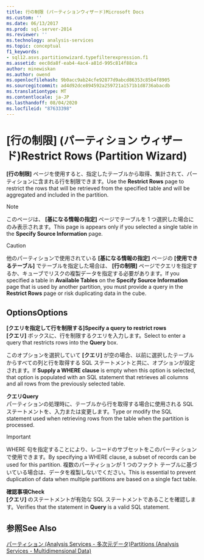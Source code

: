 ```yaml
---
title: 行の制限 (パーティションウィザード)Microsoft Docs
ms.custom: ''
ms.date: 06/13/2017
ms.prod: sql-server-2014
ms.reviewer: ''
ms.technology: analysis-services
ms.topic: conceptual
f1_keywords:
- sql12.asvs.partitionwizard.typefilterexpression.f1
ms.assetid: eec8da8f-eab4-4ac4-a81d-995c814f88ca
author: minewiskan
ms.author: owend
ms.openlocfilehash: 9b0acc9ab24cfe92877d9abcd86353c85b4f8905
ms.sourcegitcommit: ad4d92dce894592a259721a1571b1d8736abacdb
ms.translationtype: MT
ms.contentlocale: ja-JP
ms.lasthandoff: 08/04/2020
ms.locfileid: "87633398"
---
```

# <a name="restrict-rows-partition-wizard"></a><span data-ttu-id="012c6-102">[行の制限] (パーティション ウィザード)</span><span class="sxs-lookup"><span data-stu-id="012c6-102">Restrict Rows (Partition Wizard)</span></span>
  <span data-ttu-id="012c6-103">**[行の制限]** ページを使用すると、指定したテーブルから取得、集計されて、パーティションに含まれる行を制限できます。</span><span class="sxs-lookup"><span data-stu-id="012c6-103">Use the **Restrict Rows** page to restrict the rows that will be retrieved from the specified table and will be aggregated and included in the partition.</span></span>  
  
> [!NOTE]  
>  <span data-ttu-id="012c6-104"> このページは、 **[基になる情報の指定]** ページでテーブルを 1 つ選択した場合にのみ表示されます。</span><span class="sxs-lookup"><span data-stu-id="012c6-104">This page is appears only if you selected a single table in the **Specify Source Information** page.</span></span>  
  
> [!CAUTION]  
>  <span data-ttu-id="012c6-105"> 他のパーティションで使用されている **[基になる情報の指定]** ページの **[使用できるテーブル]** でテーブルを指定した場合は、 **[行の制限]** ページでクエリを指定するか、キューブでリスクの複製データを指定する必要があります。</span><span class="sxs-lookup"><span data-stu-id="012c6-105">If you specified a table in **Available Tables** on the **Specify Source Information** page that is used by another partition, you must provide a query in the **Restrict Rows** page or risk duplicating data in the cube.</span></span>  
  
## <a name="options"></a><span data-ttu-id="012c6-106">Options</span><span class="sxs-lookup"><span data-stu-id="012c6-106">Options</span></span>  
 <span data-ttu-id="012c6-107">**[クエリを指定して行を制限する]**</span><span class="sxs-lookup"><span data-stu-id="012c6-107">**Specify a query to restrict rows**</span></span>  
 <span data-ttu-id="012c6-108">**[クエリ]** ボックスに、行を制限するクエリを入力します。</span><span class="sxs-lookup"><span data-stu-id="012c6-108">Select to enter a query that restricts rows into the **Query** box.</span></span>  
  
 <span data-ttu-id="012c6-109">このオプションを選択していて **[クエリ]** が空の場合、以前に選択したテーブルからすべての列と行を取得する SQL ステートメントと共に、オプションが設定されます。</span><span class="sxs-lookup"><span data-stu-id="012c6-109">If **Supply a WHERE clause** is empty when this option is selected, that option is populated with an SQL statement that retrieves all columns and all rows from the previously selected table.</span></span>  
  
 <span data-ttu-id="012c6-110">**クエリ**</span><span class="sxs-lookup"><span data-stu-id="012c6-110">**Query**</span></span>  
 <span data-ttu-id="012c6-111">パーティションの処理時に、テーブルから行を取得する場合に使用される SQL ステートメントを、入力または変更します。</span><span class="sxs-lookup"><span data-stu-id="012c6-111">Type or modify the SQL statement used when retrieving rows from the table when the partition is processed.</span></span>  
  
> [!IMPORTANT]  
>  <span data-ttu-id="012c6-112">WHERE 句を指定することにより、レコードのサブセットをこのパーティションで使用できます。</span><span class="sxs-lookup"><span data-stu-id="012c6-112">By specifying a WHERE clause, a subset of records can be used for this partition.</span></span> <span data-ttu-id="012c6-113">複数のパーティションが 1 つのファクト テーブルに基づいている場合は、データを複製しないでください。</span><span class="sxs-lookup"><span data-stu-id="012c6-113">This is essential to prevent duplication of data when multiple partitions are based on a single fact table.</span></span>  
  
 <span data-ttu-id="012c6-114">**確認事項**</span><span class="sxs-lookup"><span data-stu-id="012c6-114">**Check**</span></span>  
 <span data-ttu-id="012c6-115">**[クエリ]** のステートメントが有効な SQL ステートメントであることを確認します。</span><span class="sxs-lookup"><span data-stu-id="012c6-115">Verifies that the statement in **Query** is a valid SQL statement.</span></span>  
  
## <a name="see-also"></a><span data-ttu-id="012c6-116">参照</span><span class="sxs-lookup"><span data-stu-id="012c6-116">See Also</span></span>  
 [<span data-ttu-id="012c6-117">パーティション (Analysis Services - 多次元データ)</span><span class="sxs-lookup"><span data-stu-id="012c6-117">Partitions &#40;Analysis Services - Multidimensional Data&#41;</span></span>](multidimensional-models-olap-logical-cube-objects/partitions-analysis-services-multidimensional-data.md)  
  
  
